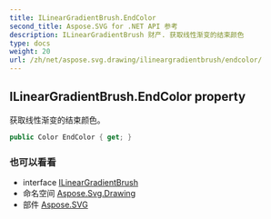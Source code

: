 ```yaml
---
title: ILinearGradientBrush.EndColor
second_title: Aspose.SVG for .NET API 参考
description: ILinearGradientBrush 财产. 获取线性渐变的结束颜色
type: docs
weight: 20
url: /zh/net/aspose.svg.drawing/ilineargradientbrush/endcolor/
---
```

## ILinearGradientBrush.EndColor property

获取线性渐变的结束颜色。

```csharp
public Color EndColor { get; }
```

### 也可以看看

* interface [ILinearGradientBrush](../)
* 命名空间 [Aspose.Svg.Drawing](../../ilineargradientbrush/)
* 部件 [Aspose.SVG](../../../)


